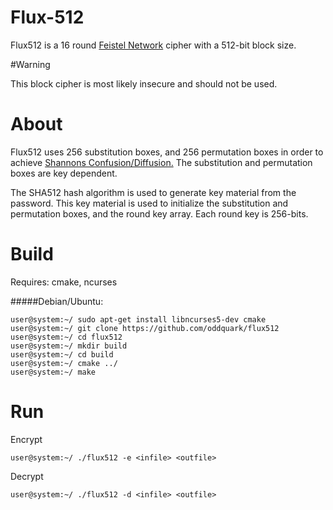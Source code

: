 # Flux-512

Flux512 is a 16 round <a href="https://en.wikipedia.org/wiki/Feistel_cipher">Feistel Network</a> cipher with a 512-bit block size. 

#Warning

This block cipher is most likely insecure and should not be used.

# About

Flux512 uses 256 substitution boxes, and 256 permutation boxes in order to achieve <a href="https://en.wikipedia.org/wiki/Confusion_and_diffusion">Shannons Confusion/Diffusion.</a> The substitution and permutation boxes are key dependent.

The SHA512 hash algorithm is used to generate key material from the password. This key material is used to initialize the substitution and permutation boxes, and the round key array. Each round key is 256-bits.

# Build

Requires: cmake, ncurses

#####Debian/Ubuntu:
```
user@system:~/ sudo apt-get install libncurses5-dev cmake
user@system:~/ git clone https://github.com/oddquark/flux512
user@system:~/ cd flux512
user@system:~/ mkdir build
user@system:~/ cd build
user@system:~/ cmake ../
user@system:~/ make
```

# Run

Encrypt
```
user@system:~/ ./flux512 -e <infile> <outfile>
```
Decrypt
```
user@system:~/ ./flux512 -d <infile> <outfile>

```
